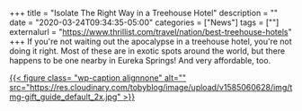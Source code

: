 +++
title = "Isolate The Right Way in a Treehouse Hotel"
description = ""
date = "2020-03-24T09:34:35-05:00"
categories = ["News"]
tags = [""]
externalurl = "https://www.thrillist.com/travel/nation/best-treehouse-hotels"
+++
If you're not waiting out the apocalypse in a treehouse hotel, you're not doing it right. Most of these are in exotic spots around the world, but there happens to be one nearby in Eureka Springs! And very affordable, too.

[{{< figure class= "wp-caption alignnone" alt="" src="https://res.cloudinary.com/tobyblog/image/upload/v1585060628/img/tmg-gift_guide_default_2x.jpg" >}}](https://www.thrillist.com/travel/nation/best-treehouse-hotels)
